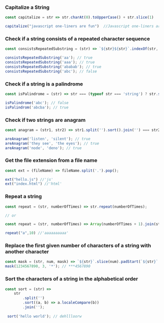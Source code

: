 ### Capitalize a String

```javascript
const capitalize = str => str.charAt(0).toUpperCase() + str.slice(1)

capitalize("javascript one-liners are fun")  //Javascript one-liners are fun
```

### Check if a string consists of a repeated character sequence

```javascript
const consistsRepeatedSubstring = (str) => `${str}${str}`.indexOf(str, 1) !== str.length;

consistsRepeatedSubstring('aa'); // true
consistsRepeatedSubstring('aaa'); // true
consistsRepeatedSubstring('ababab'); // true
consistsRepeatedSubstring('abc'); // false
```

### Check if a string is a palindrome

```javascript
const isPalindrome = (str) => str === (typeof str === 'string') ? str.split('').reverse().join('') : "Give perm is not string";

isPalindrome('abc'); // false
isPalindrom('abcba'); // true
```

### Check if two strings are anagram
```javascript
const anagram = (str1, str2) => str1.split('').sort().join('') === str2.split('').sort().join('');

areAnagram('listen', 'silent'); // true
areAnagram('they see', 'the eyes'); // true
areAnagram('node', 'deno'); // true
```

### Get the file extension from a file name

```javascript
const ext = (fileName) => fileName.split('.').pop();

ext("hello.js") //'js'
ext("index.html") //'html'

```

### Repeat a string
```javascript
const repeat = (str, numberOfTimes) => str.repeat(numberOfTimes);

// or

const repeat = (str, numberOfTimes) => Array(numberOfTimes + 1).join(str);

repeat("a",10) //'aaaaaaaaaa'

```

### Replace the first given number of characters of a string with another character
```javascript
const mask = (str, num, mask) => `${str}`.slice(num).padStart(`${str}`.length, mask);
mask(1234567890, 3, '*'); // ***4567890
```

### Sort the characters of a string in the alphabetical order
```javascript
const sort = (str) =>
    str
        .split('')
        .sort((a, b) => a.localeCompare(b))
        .join('');
        
 sort('hello world'); // dehllloorw       
```
